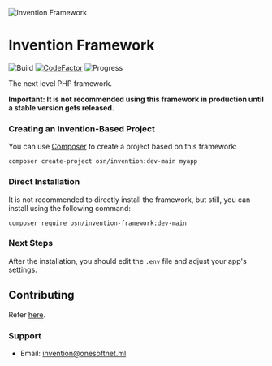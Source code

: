 ![Invention Framework](https://repository-images.githubusercontent.com/438729131/0c5749e4-96da-4f48-b2d0-0d931478b79c)
 
 
# Invention Framework
![Build](https://github.com/onesoft-sudo/invention-framework/actions/workflows/php.yml/badge.svg)
[![CodeFactor](https://www.codefactor.io/repository/github/onesoft-sudo/invention-framework/badge)](https://www.codefactor.io/repository/github/onesoft-sudo/invention-framework)
![Progress](https://progress-bar.dev/75?title=Development)

The next level PHP framework.

**Important: It is not recommended using this framework in production until a stable version gets released.**



### Creating an Invention-Based Project
You can use [Composer](https://getcomposer.org) to create a project based on this framework:

```
composer create-project osn/invention:dev-main myapp
```

### Direct Installation
It is not recommended to directly install the framework, but still, you can install using the following command:

```
composer require osn/invention-framework:dev-main
```

### Next Steps
After the installation, you should edit the `.env` file and adjust your app's settings.

## Contributing
Refer [here](CONTRIBUTING.md).

### Support
- Email: invention@onesoftnet.ml
